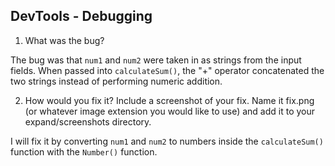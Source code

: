 ## DevTools - Debugging
1. What was the bug?

The bug was that `num1` and `num2` were taken in as strings from the input fields. When passed into `calculateSum()`, the "+" operator concatenated the two strings instead of performing numeric addition.


2. How would you fix it? Include a screenshot of your fix. Name it fix.png (or whatever image extension you would like to use) and add it to your expand/screenshots directory.

I will fix it by converting `num1` and `num2` to numbers inside the `calculateSum()` function with the `Number()` function.